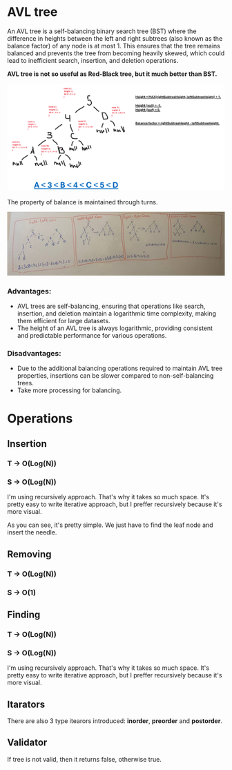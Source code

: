 # AVL tree

An AVL tree is a self-balancing binary search tree (BST) where the difference in heights between the left and right subtrees (also known as the balance factor) of any node is at most 1. This ensures that the tree remains balanced and prevents the tree from becoming heavily skewed, which could lead to inefficient search, insertion, and deletion operations.

**AVL tree is not so useful as Red-Black tree, but it much better than BST.**

![alt text](avlOverview.png)

The property of balance is maintained through turns.

![alt text](turns.png)

### Advantages:

- AVL trees are self-balancing, ensuring that operations like search, insertion, and deletion maintain a logarithmic time complexity, making them efficient for large datasets.
- The height of an AVL tree is always logarithmic, providing consistent and predictable performance for various operations.

### Disadvantages:

- Due to the additional balancing operations required to maintain AVL tree properties, insertions can be slower compared to non-self-balancing trees.
- Take more processing for balancing.

# Operations

## Insertion

### T -> O(Log(N))

### S -> O(Log(N))

I'm using recursively approach. That's why it takes so much space. It's pretty easy to write iterative approach, but I preffer recursively because it's more visual.

As you can see, it's pretty simple. We just have to find the leaf node and insert the needle.

## Removing

### T -> O(Log(N))

### S -> O(1)

## Finding

### T -> O(Log(N))

### S -> O(Log(N))

I'm using recursively approach. That's why it takes so much space. It's pretty easy to write iterative approach, but I preffer recursively because it's more visual.

## Itarators

There are also 3 type itearors introduced: **inorder**, **preorder** and **postorder**.

## Validator

If tree is not valid, then it returns false, otherwise true.
